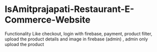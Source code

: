 # IsAmitprajapati-Restaurant-E-Commerce-Website
Functionality Like checkout, login with firebase, payment, product filter, upload the product details and image in firebase (admin) , admin only upload the product
